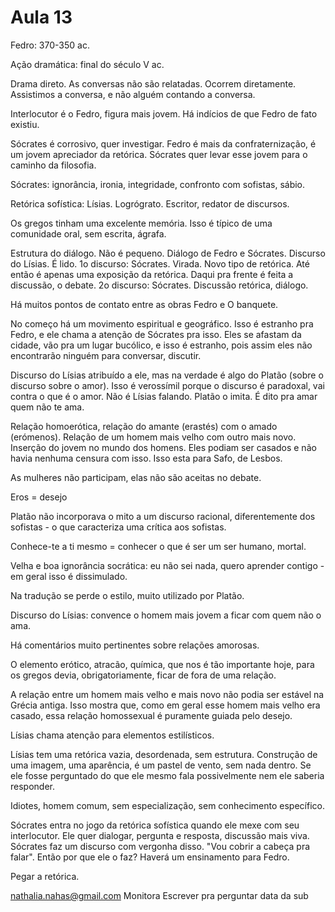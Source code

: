 Aula 13
=======

Fedro: 370-350 ac.

Ação dramática: final do século V ac.

Drama direto. As conversas não são relatadas. Ocorrem diretamente. Assistimos a conversa, e não alguém contando a conversa.

Interlocutor é o Fedro, figura mais jovem. Há indícios de que Fedro de fato existiu.

Sócrates é corrosivo, quer investigar. Fedro é mais da confraternização, é um jovem apreciador da retórica. Sócrates quer levar esse jovem para o caminho da filosofia.

Sócrates: ignorância, ironia, integridade, confronto com sofistas, sábio.

Retórica sofística: Lísias. Logrógrato. Escritor, redator de discursos.

Os gregos tinham uma excelente memória. Isso é típico de uma comunidade oral, sem escrita, ágrafa.

Estrutura do diálogo. Não é pequeno.
Diálogo de Fedro e Sócrates.
Discurso do Lísias. É lido.
1o discurso: Sócrates.
Virada. Novo tipo de retórica. Até então é apenas uma exposição da retórica. Daqui pra frente é feita a discussão, o debate.
2o discurso: Sócrates.
Discussão retórica, diálogo.

Há muitos pontos de contato entre as obras Fedro e O banquete.

No começo há um movimento espiritual e geográfico. Isso é estranho pra Fedro, e ele chama a atenção de Sócrates pra isso. Eles se afastam da cidade, vão pra um lugar bucólico, e isso é estranho, pois assim eles não encontrarão ninguém para conversar, discutir.

Discurso do Lísias atribuído a ele, mas na verdade é algo do Platão (sobre o discurso sobre o amor). Isso é verossímil porque o discurso é paradoxal, vai contra o que é o amor. Não é Lísias falando. Platão o imita. É dito pra amar quem não te ama.

Relação homoerótica, relação do amante (erastés) com o amado (erómenos). Relação de um homem mais velho com outro mais novo. Inserção do jovem no mundo dos homens. Eles podiam ser casados e não havia nenhuma censura com isso. Isso esta para Safo, de Lesbos.

As mulheres não participam, elas não são aceitas no debate.

Eros = desejo

Platão não incorporava o mito a um discurso racional, diferentemente dos sofistas - o que caracteriza uma crítica aos sofistas.

Conhece-te a ti mesmo = conhecer o que é ser um ser humano, mortal.

Velha e boa ignorância socrática: eu não sei nada, quero aprender contigo - em geral isso é dissimulado.

Na tradução se perde o estilo, muito utilizado por Platão.

Discurso do Lísias: convence o homem mais jovem a ficar com quem não o ama.

Há comentários muito pertinentes sobre relações amorosas.

O elemento erótico, atracão, química, que nos é tão importante hoje, para os gregos devia, obrigatoriamente, ficar de fora de uma relação.

A relação entre um homem mais velho e mais novo não podia ser estável na Grécia antiga. Isso mostra que, como em geral esse homem mais velho era casado, essa relação homossexual é puramente guiada pelo desejo.

Lísias chama atenção para elementos estilísticos.

Lísias tem uma retórica vazia, desordenada, sem estrutura. Construção de uma imagem, uma aparência, é um pastel de vento, sem nada dentro. Se ele fosse perguntado do que ele mesmo fala possivelmente nem ele saberia responder.

Idiotes, homem comum, sem especialização, sem conhecimento específico.

Sócrates entra no jogo da retórica sofística quando ele mexe com seu interlocutor. Ele quer dialogar, pergunta e resposta, discussão mais viva. Sócrates faz um discurso com vergonha disso. "Vou cobrir a cabeça pra falar". Então por que ele o faz? Haverá um ensinamento para Fedro.

Pegar a retórica.

nathalia.nahas@gmail.com
Monitora
Escrever pra perguntar data da sub